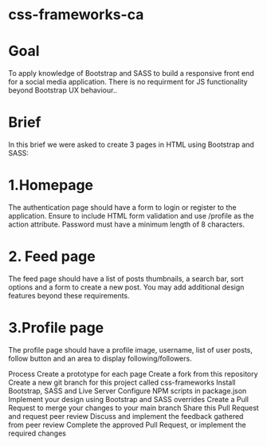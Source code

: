 # css-frameworks-ca

# Goal
To apply knowledge of Bootstrap and SASS to build a responsive front end for a social media application.
There is no requirment for JS functionality beyond Bootstrap UX behaviour..

# Brief
In this brief we were asked to create 3 pages in HTML using Bootstrap and SASS:

# 1.Homepage 
The authentication page should have a form to login or register to the application. Ensure to include HTML form validation and use /profile as the action attribute. Password must have a minimum length of 8 characters.

# 2. Feed page
The feed page should have a list of posts thumbnails, a search bar, sort options and a form to create a new post. You may add additional design features beyond these requirements.

# 3.Profile page
The profile page should have a profile image, username, list of user posts, follow button and an area to display following/followers.

Process
Create a prototype for each page
Create a fork from this repository
Create a new git branch for this project called css-frameworks
Install Bootstrap, SASS and Live Server
Configure NPM scripts in package.json
Implement your design using Bootstrap and SASS overrides
Create a Pull Request to merge your changes to your main branch
Share this Pull Request and request peer review
Discuss and implement the feedback gathered from peer review
Complete the approved Pull Request, or implement the required changes
